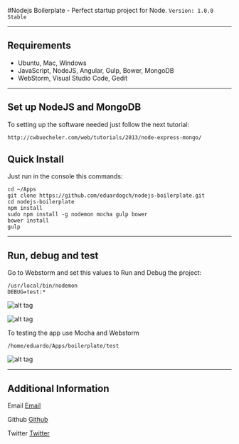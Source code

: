 #Nodejs Boilerplate - Perfect startup project for Node.
`Version: 1.0.0 Stable`

-----

## Requirements

* Ubuntu, Mac, Windows
* JavaScript, NodeJS, Angular, Gulp, Bower, MongoDB
* WebStorm, Visual Studio Code, Gedit

-----

## Set up NodeJS and MongoDB
To setting up the software needed just follow the next tutorial:

	http://cwbuecheler.com/web/tutorials/2013/node-express-mongo/

## Quick Install
Just run in the console this commands:

	cd ~/Apps
	git clone https://github.com/eduardogch/nodejs-boilerplate.git
	cd nodejs-boilerplate
	npm install
	sudo npm install -g nodemon mocha gulp bower
	bower install
	gulp

-----

## Run, debug and test

Go to Webstorm and set this values to Run and Debug the project:
	
	/usr/local/bin/nodemon
	DEBUG=test:*
	
![alt tag](http://i.imgur.com/KUBvW44.png)
	
![alt tag](http://i.imgur.com/ciB0es1.png)


To testing the app use Mocha and Webstorm

	/home/eduardo/Apps/boilerplate/test
	
![alt tag](http://i.imgur.com/JEcewFl.png)

-----

## Additional Information

Email [Email](mailto:eduardo.gch@gmail.com)

Github [Github](https://github.com/eduardogch)

Twitter [Twitter](https://twitter.com/eduardochavira_)